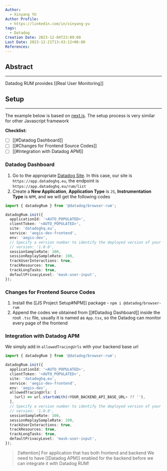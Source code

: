 ```yaml
---
Author:
  - Xinyang YU
Author Profile:
  - https://linkedin.com/in/xinyang-yu
tags:
  - Datadog
Creation Date: 2023-12-04T23:09:00
Last Date: 2023-12-21T13:43:12+08:00
References: 
---
```

## Abstract
---
Datadog RUM provides [[Real User Monitoring]]


## Setup
---
The example below is based on [next.js](https://nextjs.org/). The setup process is very similar for other Javascript framework

**Checklist:**
- [ ] [[#Datadog Dashboard]]
- [ ] [[#Changes for Frontend Source Codes]]
- [ ] [[#Integration with Datadog APM]]

### Datadog Dashboard
1. Go to the appropriate [Datadog Site](https://docs.datadoghq.com/getting_started/site/#access-the-datadog-site). In this case, our site is `https://app.datadoghq.eu`, the endpoint is `https://app.datadoghq.eu/rum/list`
2. Create a **New Application**,  **Application Type** is `JS`, **Instrumentation Type** is `NPM`, and we will get the following codes
```typescript
import { datadogRum } from '@datadog/browser-rum';

datadogRum.init({
  applicationId: '<AUTO_POPULATED>',
  clientToken: '<AUTO_POPULATED>',
  site: 'datadoghq.eu',
  service: 'aegis-dev-frontend',
  env: 'aegis-dev',
  // Specify a version number to identify the deployed version of your application in Datadog
  // version: '1.0.0',
  sessionSampleRate: 100,
  sessionReplaySampleRate: 100,
  trackUserInteractions: true,
  trackResources: true,
  trackLongTasks: true,
  defaultPrivacyLevel: 'mask-user-input',
});
```

### Changes for Frontend Source Codes
1. Install the [[JS Project Setup#NPM]] package - `npm i @datadog/browser-rum`
2. Append the codes we obtained from [[#Datadog Dashboard]] inside the root `.tsc` file, usually it is named as `App.tsx`, so the Datadog can monitor every page of the frontend

### Integration with Datadog APM
We simply add in `allowedTracingUrls` with your backend base url

```typescript {9-11}
import { datadogRum } from '@datadog/browser-rum';

datadogRum.init({
  applicationId: '<AUTO_POPULATED>',
  clientToken: '<AUTO_POPULATED>',
  site: 'datadoghq.eu',
  service: 'aegis-dev-frontend',
  env: 'aegis-dev',
  allowedTracingUrls: [
    (url) => url.startsWith(<YOUR_BACKEND_API_BASE_URL> ?? ''),
  ],
  // Specify a version number to identify the deployed version of your application in Datadog
  // version: '1.0.0',
  sessionSampleRate: 100,
  sessionReplaySampleRate: 100,
  trackUserInteractions: true,
  trackResources: true,
  trackLongTasks: true,
  defaultPrivacyLevel: 'mask-user-input',
});
```

>[!attention] For application that has both frontend and backend
>We need to have [[Datadog APM]] enabled for the backend before we can integrate it with Datadog RUM!
